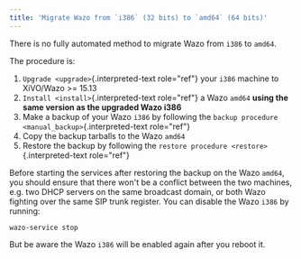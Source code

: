 ```yaml
---
title: 'Migrate Wazo from `i386` (32 bits) to `amd64` (64 bits)'
---
```


There is no fully automated method to migrate Wazo from `i386` to
`amd64`.

The procedure is:

1.  `Upgrade <upgrade>`{.interpreted-text role="ref"} your `i386`
    machine to XiVO/Wazo \>= 15.13
2.  `Install <install>`{.interpreted-text role="ref"} a Wazo `amd64`
    **using the same version as the upgraded Wazo i386**
3.  Make a backup of your Wazo `i386` by following the
    `backup procedure <manual_backup>`{.interpreted-text role="ref"}
4.  Copy the backup tarballs to the Wazo `amd64`
5.  Restore the backup by following the
    `restore procedure <restore>`{.interpreted-text role="ref"}

Before starting the services after restoring the backup on the Wazo
`amd64`, you should ensure that there won\'t be a conflict between the
two machines, e.g. two DHCP servers on the same broadcast domain, or
both Wazo fighting over the same SIP trunk register. You can disable the
Wazo `i386` by running:

    wazo-service stop

But be aware the Wazo `i386` will be enabled again after you reboot it.

